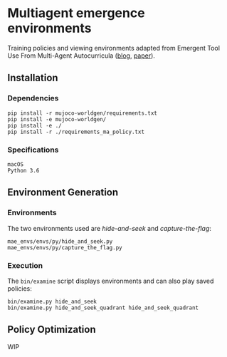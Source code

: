 # Multiagent emergence environments
Training policies and viewing environments adapted from Emergent Tool Use From Multi-Agent Autocurricula ([blog](https://openai.com/blog/emergent-tool-use/), [paper](https://arxiv.org/abs/1909.07528)).

## Installation
### Dependencies
```
pip install -r mujoco-worldgen/requirements.txt
pip install -e mujoco-worldgen/
pip install -e ./
pip install -r ./requirements_ma_policy.txt
```
### Specifications
```
macOS
Python 3.6
```

## Environment Generation
### Environments
The two environments used are *hide-and-seek* and *capture-the-flag*:
```
mae_envs/envs/py/hide_and_seek.py
mae_envs/envs/py/capture_the_flag.py
```
### Execution
The `bin/examine` script displays environments and can also play saved policies:
```
bin/examine.py hide_and_seek
bin/examine.py hide_and_seek_quadrant hide_and_seek_quadrant
``` 

## Policy Optimization
WIP
